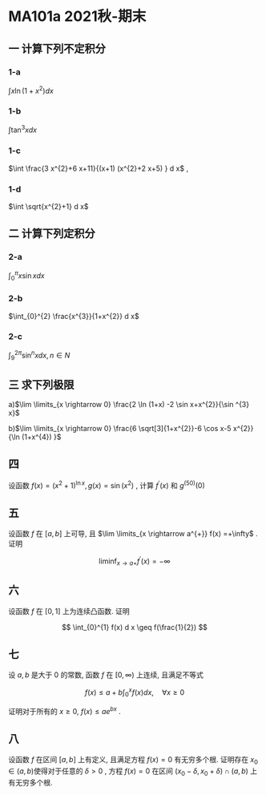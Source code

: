 # MA101a 2021秋-期末

## 一 计算下列不定积分

### 1-a

$\int x \ln (1+x^{2}) d x$

### 1-b

$\int \tan ^{3} x d x$

### 1-c

$\int \frac{3 x^{2}+6 x+11}{(x+1) (x^{2}+2 x+5) } d x$ ,

### 1-d

$\int \sqrt{x^{2}+1} d x$

## 二 计算下列定积分

### 2-a

$\int_{0}^{\pi} x \sin x d x$

### 2-b

$\int_{0}^{2} \frac{x^{3}}{1+x^{2}} d x$

### 2-c

$\int_{9}^{2 \pi} \sin ^{n} x d x, n \in N$

## 三 求下列极限

a)$\lim \limits_{x \rightarrow 0} \frac{2 \ln (1+x) -2 \sin x+x^{2}}{\sin ^{3} x}$

b)$\lim \limits_{x \rightarrow 0} \frac{6 \sqrt[3]{1+x^{2}}-6 \cos x-5 x^{2}}{\ln (1+x^{4}) }$

## 四

设函数 $f(x) =(x^{2}+1) ^{\ln x}, g(x) =\sin (x^{2})$ , 计算 $f^{\prime}(x)$ 和 $g^{(50) }(0)$

## 五

设函数 $f$ 在 $[a, b]$ 上可导, 且 $\lim \limits_{x \rightarrow a^{+}} f(x) =+\infty$ . 证明

$$
\liminf _{x \rightarrow a+} f^{\prime}(x) =-\infty
$$

## 六

设函数 $f$ 在 $[0,1]$ 上为连续凸函数. 证明

$$
\int_{0}^{1} f(x) d x \geq f(\frac{1}{2})
$$

## 七

设 $a, b$ 是大于 0 的常数, 函数 $f$ 在 $[0, \infty)$ 上连续, 且满足不等式

$$
f(x) \leq a+b \int_{0}^{x} f(x) d x, \quad \forall x \geq 0
$$

证明对于所有的 $x \geq 0, ~ f(x) \leq a e^{b x}$ .

## 八

设函数 $f$ 在区间 $[a, b]$ 上有定义, 且满足方程 $f(x) =0$ 有无穷多个根. 证明存在 $x_{0} \in(a, b)$使得对于任意的 $\delta>0$ , 方程 $f(x) =0$ 在区间 $(x_{0}-\delta, x_{0}+\delta) \cap(a, b)$ 上有无穷多个根.
